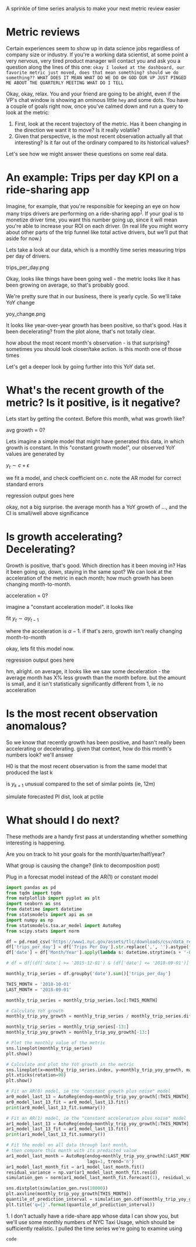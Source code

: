 A sprinkle of time series analysis to make your next metric review easier

# Metric reviews

Certain experiences seem to show up in data science jobs regardless of company size or industry. If you're a working data scientist, at some point a very nervous, very tired product manager will contact you and ask you a question along the lines of this one: `okay I looked at the dashboard, our favorite metric just moved, does that mean something? should we do something?? WHAT DOES IT MEAN WHAT DO WE DO OH GOD OUR VP JUST PINGED ME ABOUT THE QUARTERLY MEETING WHAT DO I TELL`

Okay, okay, relax. You and your friend are going to be alright, even if the VP's chat window is showing an ominous little `hey` and some dots. You have a couple of goals right now, once you've calmed down and run a query to look at the metric:
1. First, look at the recent trajectory of the metric. Has it been changing in the direction we want it to move? Is it really volatile?
2. Given that perspective, is the most recent observation actually all that interesting? Is it far out of the ordinary compared to its historical values?

Let's see how we might answer these questions on some real data. 

# An example: Trips per day KPI on a ride-sharing app

Imagine, for example, that you're responsible for keeping an eye on how many trips drivers are performing on a ride-sharing app<sup>[1](#foot1)</sup>. If your goal is to monetize driver time, you want this number going up, since it will mean you're able to increase your ROI on each driver. (In real life you might worry about other parts of the trip funnel like total active drivers, but we'll put that aside for now.)

Lets take a look at our data, which is a monthly time series measuring trips per day of drivers. 

trips_per_day.png

Okay, looks like things have been going well - the metric looks like it has been growing on average, so that's probably good.

We're pretty sure that in our business, there is yearly cycle. So we'll take YoY change

yoy_change.png

It looks like year-over-year growth has been positive, so that's good. Has it been decelerating? from the plot alone, that's not totally clear.

how about the most recent month's observation - is that surprising? sometimes you should look closer/take action. is this month one of those times

Let's get a deeper look by going further into this YoY data set.

# What's the recent growth of the metric? Is it positive, is it negative?

Lets start by getting the context. Before this month, what was growth like?

avg growth = 0?

Lets imagine a simple model that might have generated this data, in which growth is constant. In this "constant growth model", our observed YoY values are generated by

$y_t \sim c + \epsilon$

we fit a model, and check coefficient on $c$. note the AR model for correct standard errors

regression output goes here

okay, not a big surprise. the average month has a YoY growth of ..., and the CI is small/well above significance

# Is growth accelerating? Decelerating?

Growth is positive, that's good. Which direction has it been moving in? Has it been going up, down, staying in the same spot? We can look at the acceleration of the metric in each month; how much growth has been changing month-to-month.

acceleration = 0?

imagine a "constant acceleration model". it looks like

fit $y_t \sim \alpha y_{t-1}$

where the acceleration is $\alpha - 1$. if that's zero, growth isn't really changing month-to-month

okay, lets fit this model now. 

regression output goes here

hm, alright. on average, it looks like we saw some deceleration - the average month has X% less growth than the month before. but the amount is small, and it isn't statistically significantly different from 1, ie no acceleration

# Is the most recent observation anomalous?

So we know that recently growth has been positive, and hasn't really been accelerating or decelerating. given that context, how do this month's numbers look? we'll answer

H0 is that the most recent observation is from the same model that produced the last k

is $y_{k+1}$ unusual compared to the set of similar points (ie, 12m)

simulate forecasted PI dist, look at pctile

# What should I do next?

These methods are a handy first pass at understanding whether something interesting is happening.

Are you on track to hit your goals for the month/quarter/half/year?

What group is causing the change? (link to decomposition post)

Plug in a forecsat model instead of the AR(1) or constant model

```python
import pandas as pd
from tqdm import tqdm
from matplotlib import pyplot as plt
import seaborn as sns
from datetime import datetime
from statsmodels import api as sm
import numpy as np
from statsmodels.tsa.ar_model import AutoReg
from scipy.stats import norm

df = pd.read_csv('https://www1.nyc.gov/assets/tlc/downloads/csv/data_reports_monthly.csv')
df['trips_per_day'] = df['Trips Per Day'].str.replace(',', '').astype(float)
df['date'] = df['Month/Year'].apply(lambda s: datetime.strptime(s + '-01', '%Y-%m-%d'))

# df = df[(df['date'] >= '2015-12-01') & (df['date'] <= '2018-09-01')]

monthly_trip_series = df.groupby('date').sum()['trips_per_day']

THIS_MONTH = '2018-10-01'
LAST_MONTH = '2018-09-01'

monthly_trip_series = monthly_trip_series.loc[:THIS_MONTH]

# Calculate YoY growth
monthly_trip_yoy_growth = monthly_trip_series / monthly_trip_series.diff(12) - 1

monthly_trip_series = monthly_trip_series[-13:]
monthly_trip_yoy_growth = monthly_trip_yoy_growth[-13:]

# Plot the monthly value of the metric
sns.lineplot(monthly_trip_series)
plt.show()

# Calculate and plot the YoY growth in the metric
sns.lineplot(x=monthly_trip_series.index, y=monthly_trip_yoy_growth, marker='o')
plt.xticks(rotation=90)
plt.show()

# Fit an AR(0) model, ie the "constant growth plus noise" model
ar0_model_last_13 = AutoReg(endog=monthly_trip_yoy_growth[:THIS_MONTH], lags=0, trend='c')
ar0_model_last_13_fit = ar0_model_last_13.fit()
print(ar0_model_last_13_fit.summary())

# Fit an AR(1) model, ie the "constant acceleration plus noise" model
ar1_model_last_13 = AutoReg(endog=monthly_trip_yoy_growth[:THIS_MONTH], lags=1, trend='n')
ar1_model_last_13_fit = ar1_model_last_13.fit()
print(ar1_model_last_13_fit.summary())

# Fit the model on all data through last month, 
# then compare this month with its predicted value
ar1_model_last_month = AutoReg(endog=monthly_trip_yoy_growth[:LAST_MONTH], 
                               lags=1, trend='n')
ar1_model_last_month_fit = ar1_model_last_month.fit()
residual_variance = np.var(ar1_model_last_month_fit.resid)
simulation_gen = norm(ar1_model_last_month_fit.forecast(1), residual_variance)

sns.distplot(simulation_gen.rvs(10000))
plt.axvline(monthly_trip_yoy_growth[THIS_MONTH])
quantile_of_prediction_interval = simulation_gen.cdf(monthly_trip_yoy_growth[THIS_MONTH])
plt.title('q={}'.format(quantile_of_prediction_interval))
```



<a name="foot1">1.</a> I don't actually have a ride-share app whose data I can show you, but we'll use some monthly numbers of NYC Taxi Usage, which should be sufficiently realistic. I pulled the time series we're going to examine using

`code`
